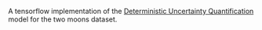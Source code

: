 A tensorflow implementation of  the [Deterministic Uncertainty Quantification](https://proceedings.mlr.press/v119/van-amersfoort20a.html) model for the two moons dataset.